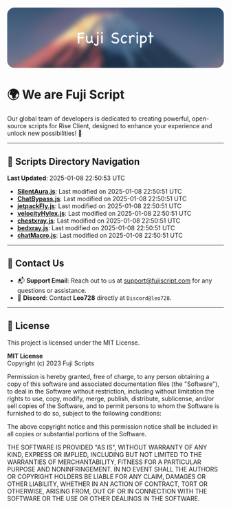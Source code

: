 ![Banner](.github/b.webp)

# 🌍 **We are Fuji Script**

Our global team of developers is dedicated to creating powerful, open-source scripts for Rise Client, designed to enhance your experience and unlock new possibilities! 🌟

---
<!-- SCRIPTS_NAVIGATION_START -->
## 📂 **Scripts Directory Navigation**

**Last Updated**: 2025-01-08 22:50:53 UTC

- **[SilentAura.js](scripts/SilentAura.js)**: Last modified on 2025-01-08 22:50:51 UTC
- **[ChatBypass.js](scripts/ChatBypass.js)**: Last modified on 2025-01-08 22:50:51 UTC
- **[jetpackFly.js](scripts/jetpackFly.js)**: Last modified on 2025-01-08 22:50:51 UTC
- **[velocityHylex.js](scripts/velocityHylex.js)**: Last modified on 2025-01-08 22:50:51 UTC
- **[chestxray.js](scripts/chestxray.js)**: Last modified on 2025-01-08 22:50:51 UTC
- **[bedxray.js](scripts/bedxray.js)**: Last modified on 2025-01-08 22:50:51 UTC
- **[chatMacro.js](scripts/chatMacro.js)**: Last modified on 2025-01-08 22:50:51 UTC

<!-- SCRIPTS_NAVIGATION_END -->

---

## 💬 **Contact Us**  
- 📬 **Support Email**: Reach out to us at [support@fujiscript.com](mailto:support@fujiscript.com) for any questions or assistance.  
- 💬 **Discord**: Contact **Leo728** directly at `Discord@leo728`.

---

## 📜 **License**

This project is licensed under the MIT License.  

**MIT License**  
Copyright (c) 2023 Fuji Scripts  

Permission is hereby granted, free of charge, to any person obtaining a copy of this software and associated documentation files (the "Software"), to deal in the Software without restriction, including without limitation the rights to use, copy, modify, merge, publish, distribute, sublicense, and/or sell copies of the Software, and to permit persons to whom the Software is furnished to do so, subject to the following conditions:  

The above copyright notice and this permission notice shall be included in all copies or substantial portions of the Software.  

THE SOFTWARE IS PROVIDED "AS IS", WITHOUT WARRANTY OF ANY KIND, EXPRESS OR IMPLIED, INCLUDING BUT NOT LIMITED TO THE WARRANTIES OF MERCHANTABILITY, FITNESS FOR A PARTICULAR PURPOSE AND NONINFRINGEMENT. IN NO EVENT SHALL THE AUTHORS OR COPYRIGHT HOLDERS BE LIABLE FOR ANY CLAIM, DAMAGES OR OTHER LIABILITY, WHETHER IN AN ACTION OF CONTRACT, TORT OR OTHERWISE, ARISING FROM, OUT OF OR IN CONNECTION WITH THE SOFTWARE OR THE USE OR OTHER DEALINGS IN THE SOFTWARE.  

